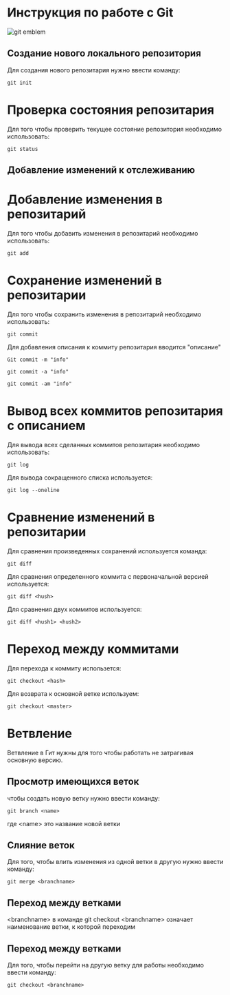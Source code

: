 # **Инструкция по работе с Git**

![git emblem](img\git.jpeg)

## Создание нового локального репозитория
Для создания нового репозитария нужно ввести команду:

    git init

# Проверка состояния репозитария

Для того чтобы проверить текущее состояние репозитория необходимо использовать:

    git status

 ##    Добавление изменений к отслеживанию

 # Добавление изменения в репозитарий

 Для того чтобы добавить изменения в репозитарий необходимо использовать:
    
    git add

 # Сохранение изменений в репозитарии

 Для того чтобы сохранить изменения в репозитарий необходимо использовать:

    git commit

 Для добавления описания к коммиту репозитария вводится "описание"

    Git commit -m "info"

    git commit -a "info"

    git commit -am "info"

 # Вывод всех коммитов репозитария с описанием

 Для вывода всех сделанных коммитов репозитария необходимо использовать:

    git log

  Для вывода сокращенного списка используется:

    git log --oneline

# Сравнение изменений в репозитарии

Для сравнения произведенных сохранений используется команда:

    git diff

Для сравнения определенного коммита с первоначальной версией используется:

    git diff <hush>

Для сравнения двух коммитов используется:

    git diff <hush1> <hush2>

# Переход между коммитами

Для перехода к коммиту использется:

    git checkout <hash>

Для возврата к основной ветке используем:

    git checkout <master>
 
 # Ветвление

 Ветвление в Гит нужны для того чтобы работать не затрагивая основную версию.

 ## Просмотр имеющихся веток

 чтобы создать новую ветку нужно ввести команду:

    git branch <name>

где \<name> это название новой ветки

## Слияние веток

Для того, чтобы влить изменения из одной ветки в другую нужно ввести команду:

    git merge <branchname>

## Переход между ветками   

\<branchname> в команде git checkout \<branchname> означает наименование ветки, к которой переходим
## Переход между ветками    

Для того, чтобы перейти на другую ветку для работы необходимо ввести команду:

    git checkout <branchname>
    
